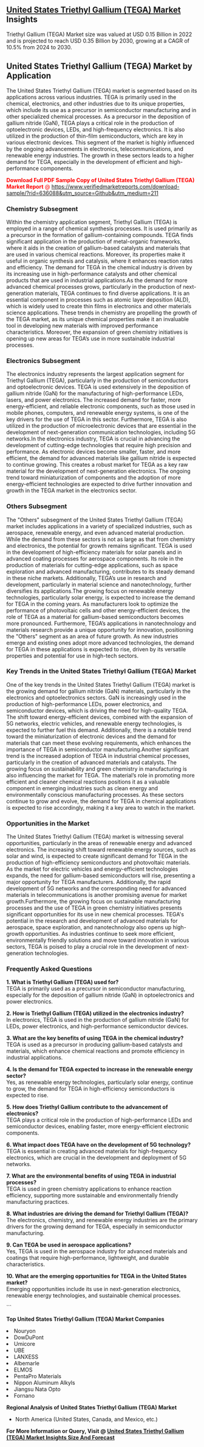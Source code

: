 <h2><a href="https://www.verifiedmarketreports.com/download-sample/?rid=636088&amp;utm_source=Github&amp;utm_medium=211" target="_blank">United States Triethyl Gallium (TEGA) Market</a> Insights</h2><p>Triethyl Gallium (TEGA) Market size was valued at USD 0.15 Billion in 2022 and is projected to reach USD 0.35 Billion by 2030, growing at a CAGR of 10.5% from 2024 to 2030.</p><p><h2>United States Triethyl Gallium (TEGA) Market by Application</h2><p>The United States Triethyl Gallium (TEGA) market is segmented based on its applications across various industries. TEGA is primarily used in the chemical, electronics, and other industries due to its unique properties, which include its use as a precursor in semiconductor manufacturing and in other specialized chemical processes. As a precursor in the deposition of gallium nitride (GaN), TEGA plays a critical role in the production of optoelectronic devices, LEDs, and high-frequency electronics. It is also utilized in the production of thin-film semiconductors, which are key in various electronic devices. This segment of the market is highly influenced by the ongoing advancements in electronics, telecommunications, and renewable energy industries. The growth in these sectors leads to a higher demand for TEGA, especially in the development of efficient and high-performance components.<p><span class=""><span style="color: #ff0000;"><strong>Download Full PDF Sample Copy of United States Triethyl Gallium (TEGA) Market Report</strong> @ </span><a href="https://www.verifiedmarketreports.com/download-sample/?rid=636088&amp;utm_source=Github&amp;utm_medium=211" target="_blank">https://www.verifiedmarketreports.com/download-sample/?rid=636088&amp;utm_source=Github&amp;utm_medium=211</a></span></p></p><h3>Chemistry Subsegment</h3><p>Within the chemistry application segment, Triethyl Gallium (TEGA) is employed in a range of chemical synthesis processes. It is used primarily as a precursor in the formation of gallium-containing compounds. TEGA finds significant application in the production of metal-organic frameworks, where it aids in the creation of gallium-based catalysts and materials that are used in various chemical reactions. Moreover, its properties make it useful in organic synthesis and catalysis, where it enhances reaction rates and efficiency. The demand for TEGA in the chemical industry is driven by its increasing use in high-performance catalysts and other chemical products that are used in industrial applications.As the demand for more advanced chemical processes grows, particularly in the production of next-generation materials, TEGA continues to find diverse applications. It is an essential component in processes such as atomic layer deposition (ALD), which is widely used to create thin films in electronics and other materials science applications. These trends in chemistry are propelling the growth of the TEGA market, as its unique chemical properties make it an invaluable tool in developing new materials with improved performance characteristics. Moreover, the expansion of green chemistry initiatives is opening up new areas for TEGA’s use in more sustainable industrial processes.</p><h3>Electronics Subsegment</h3><p>The electronics industry represents the largest application segment for Triethyl Gallium (TEGA), particularly in the production of semiconductors and optoelectronic devices. TEGA is used extensively in the deposition of gallium nitride (GaN) for the manufacturing of high-performance LEDs, lasers, and power electronics. The increased demand for faster, more energy-efficient, and reliable electronic components, such as those used in mobile phones, computers, and renewable energy systems, is one of the key drivers for the use of TEGA in this sector. Furthermore, TEGA is also utilized in the production of microelectronic devices that are essential in the development of next-generation communication technologies, including 5G networks.In the electronics industry, TEGA is crucial in advancing the development of cutting-edge technologies that require high precision and performance. As electronic devices become smaller, faster, and more efficient, the demand for advanced materials like gallium nitride is expected to continue growing. This creates a robust market for TEGA as a key raw material for the development of next-generation electronics. The ongoing trend toward miniaturization of components and the adoption of more energy-efficient technologies are expected to drive further innovation and growth in the TEGA market in the electronics sector.</p><h3>Others Subsegment</h3><p>The "Others" subsegment of the United States Triethyl Gallium (TEGA) market includes applications in a variety of specialized industries, such as aerospace, renewable energy, and even advanced material production. While the demand from these sectors is not as large as that from chemistry and electronics, the potential for growth remains significant. TEGA is used in the development of high-efficiency materials for solar panels and in advanced coating processes for aerospace components. Its role in the production of materials for cutting-edge applications, such as space exploration and advanced manufacturing, contributes to its steady demand in these niche markets. Additionally, TEGA’s use in research and development, particularly in material science and nanotechnology, further diversifies its applications.The growing focus on renewable energy technologies, particularly solar energy, is expected to increase the demand for TEGA in the coming years. As manufacturers look to optimize the performance of photovoltaic cells and other energy-efficient devices, the role of TEGA as a material for gallium-based semiconductors becomes more pronounced. Furthermore, TEGA’s applications in nanotechnology and materials research provide a unique opportunity for innovation, positioning the "Others" segment as an area of future growth. As new industries emerge and existing ones adopt more advanced technologies, the demand for TEGA in these applications is expected to rise, driven by its versatile properties and potential for use in high-tech sectors.</p><h3>Key Trends in the United States Triethyl Gallium (TEGA) Market</h3><p>One of the key trends in the United States Triethyl Gallium (TEGA) market is the growing demand for gallium nitride (GaN) materials, particularly in the electronics and optoelectronics sectors. GaN is increasingly used in the production of high-performance LEDs, power electronics, and semiconductor devices, which is driving the need for high-quality TEGA. The shift toward energy-efficient devices, combined with the expansion of 5G networks, electric vehicles, and renewable energy technologies, is expected to further fuel this demand. Additionally, there is a notable trend toward the miniaturization of electronic devices and the demand for materials that can meet these evolving requirements, which enhances the importance of TEGA in semiconductor manufacturing.Another significant trend is the increased adoption of TEGA in industrial chemical processes, particularly in the creation of advanced materials and catalysts. The growing focus on sustainability and green chemistry in manufacturing is also influencing the market for TEGA. The material’s role in promoting more efficient and cleaner chemical reactions positions it as a valuable component in emerging industries such as clean energy and environmentally conscious manufacturing processes. As these sectors continue to grow and evolve, the demand for TEGA in chemical applications is expected to rise accordingly, making it a key area to watch in the market.</p><h3>Opportunities in the Market</h3><p>The United States Triethyl Gallium (TEGA) market is witnessing several opportunities, particularly in the areas of renewable energy and advanced electronics. The increasing shift toward renewable energy sources, such as solar and wind, is expected to create significant demand for TEGA in the production of high-efficiency semiconductors and photovoltaic materials. As the market for electric vehicles and energy-efficient technologies expands, the need for gallium-based semiconductors will rise, presenting a major opportunity for TEGA manufacturers. Additionally, the rapid development of 5G networks and the corresponding need for advanced materials in telecommunications is another promising avenue for market growth.Furthermore, the growing focus on sustainable manufacturing processes and the use of TEGA in green chemistry initiatives presents significant opportunities for its use in new chemical processes. TEGA's potential in the research and development of advanced materials for aerospace, space exploration, and nanotechnology also opens up high-growth opportunities. As industries continue to seek more efficient, environmentally friendly solutions and move toward innovation in various sectors, TEGA is poised to play a crucial role in the development of next-generation technologies.</p><h3>Frequently Asked Questions</h3><p><strong>1. What is Triethyl Gallium (TEGA) used for?</strong><br>TEGA is primarily used as a precursor in semiconductor manufacturing, especially for the deposition of gallium nitride (GaN) in optoelectronics and power electronics.</p><p><strong>2. How is Triethyl Gallium (TEGA) utilized in the electronics industry?</strong><br>In electronics, TEGA is used in the production of gallium nitride (GaN) for LEDs, power electronics, and high-performance semiconductor devices.</p><p><strong>3. What are the key benefits of using TEGA in the chemical industry?</strong><br>TEGA is used as a precursor in producing gallium-based catalysts and materials, which enhance chemical reactions and promote efficiency in industrial applications.</p><p><strong>4. Is the demand for TEGA expected to increase in the renewable energy sector?</strong><br>Yes, as renewable energy technologies, particularly solar energy, continue to grow, the demand for TEGA in high-efficiency semiconductors is expected to rise.</p><p><strong>5. How does Triethyl Gallium contribute to the advancement of electronics?</strong><br>TEGA plays a critical role in the production of high-performance LEDs and semiconductor devices, enabling faster, more energy-efficient electronic components.</p><p><strong>6. What impact does TEGA have on the development of 5G technology?</strong><br>TEGA is essential in creating advanced materials for high-frequency electronics, which are crucial in the development and deployment of 5G networks.</p><p><strong>7. What are the environmental benefits of using TEGA in industrial processes?</strong><br>TEGA is used in green chemistry applications to enhance reaction efficiency, supporting more sustainable and environmentally friendly manufacturing practices.</p><p><strong>8. What industries are driving the demand for Triethyl Gallium (TEGA)?</strong><br>The electronics, chemistry, and renewable energy industries are the primary drivers for the growing demand for TEGA, especially in semiconductor manufacturing.</p><p><strong>9. Can TEGA be used in aerospace applications?</strong><br>Yes, TEGA is used in the aerospace industry for advanced materials and coatings that require high-performance, lightweight, and durable characteristics.</p><p><strong>10. What are the emerging opportunities for TEGA in the United States market?</strong><br>Emerging opportunities include its use in next-generation electronics, renewable energy technologies, and sustainable chemical processes.</p>```</p><p><strong>Top United States Triethyl Gallium (TEGA) Market Companies</strong></p><div data-test-id=""><p><li>Nouryon</li><li> DowDuPont</li><li> Umicore</li><li> UBE</li><li> LANXESS</li><li> Albemarle</li><li> ELMOS</li><li> PentaPro Materials</li><li> Nippon Aluminum Alkyls</li><li> Jiangsu Nata Opto</li><li> Fornano</li></p><div><strong>Regional Analysis of&nbsp;United States Triethyl Gallium (TEGA) Market</strong></div><ul><li dir="ltr"><p dir="ltr">North America&nbsp;(United States, Canada, and Mexico, etc.)</p></li></ul><p><strong>For More Information or Query, Visit @&nbsp;</strong><strong><a href="https://www.verifiedmarketreports.com/product/triethyl-gallium-tega-market/?utm_source=Github&amp;utm_medium=211" target="_blank">United States Triethyl Gallium (TEGA) Market Insights Size And Forecast</a></strong></p></div>
